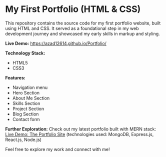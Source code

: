 # My First Portfolio (HTML & CSS)
This repository contains the source code for my first portfolio website, built using HTML and CSS. 
It served as a foundational step in my web development journey and showcased my early skills in markup and styling.

**Live Demo:**
https://azad12614.github.io/Portfolio/

**Technology Stack:**
* HTML5
* CSS3

**Features:**
- Navigation menu
- Hero Section
- About Me Section
- Skills Section
- Project Section
- Blog Section
- Contact form

**Further Exploration:**
Check out my latest portfolio built with MERN stack: [Live Demo: The Portfolio Site](https://azad12614.onrender.com/) (technologies used: MongoDB, Express.js, React.js, Node.js)

Feel free to explore my work and connect with me!
